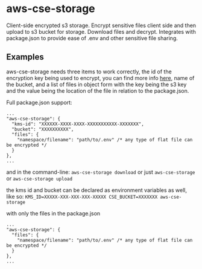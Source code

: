 # aws-cse-storage

Client-side encrypted s3 storage.  Encrypt sensitive files client side and then upload to s3 bucket for storage.  Download files and decrypt.  Integrates with package.json to provide ease of .env and other sensitive file sharing.


## Examples

aws-cse-storage needs three items to work correctly, the id of the encryption key being used to encrypt, you can find more info [here](https://aws.amazon.com/kms/), name of the bucket, and a list of files in object form with the key being the s3 key and the value being the location of the file in relation to the package.json.

Full package.json support:
```
...
"aws-cse-storage": {
  "kms-id": "XXXXXX-XXXX-XXXX-XXXXXXXXXXX-XXXXXXX",
  "bucket": "XXXXXXXXXX",
  "files": {
    "namespace/filename": "path/to/.env" /* any type of flat file can be encrypted */
  }
},
...
```
and in the command-line:
`aws-cse-storage download`  or just `aws-cse-storage`
or 
`aws-cse-storage upload`

the kms id and bucket can be declared as environment variables as well, like so:
`KMS_ID=XXXXX-XXX-XXX-XXX-XXXXX CSE_BUCKET=XXXXXXX aws-cse-storage`
 
 with only the files in the package.json
 
```
...
"aws-cse-storage": {
  "files": {
    "namespace/filename": "path/to/.env" /* any type of flat file can be encrypted */
  }
},
...
```

